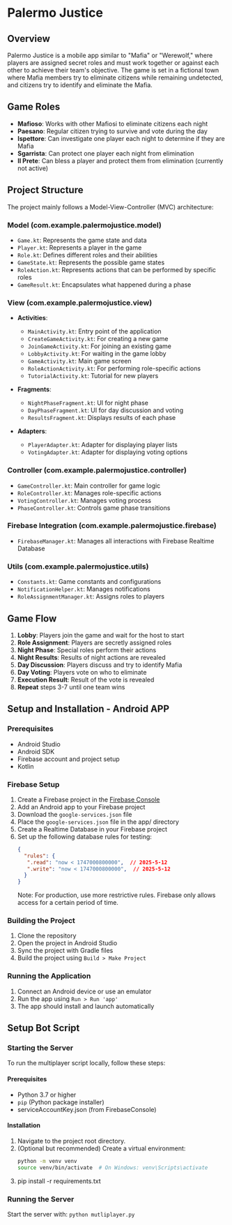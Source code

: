 # Palermo Justice

## Overview
Palermo Justice is a mobile app similar to "Mafia" or "Werewolf," where players are assigned secret roles and must work together or against each other to achieve their team's objective. The game is set in a fictional town where Mafia members try to eliminate citizens while remaining undetected, and citizens try to identify and eliminate the Mafia.

## Game Roles

- **Mafioso**: Works with other Mafiosi to eliminate citizens each night
- **Paesano**: Regular citizen trying to survive and vote during the day
- **Ispettore**: Can investigate one player each night to determine if they are Mafia
- **Sgarrista**: Can protect one player each night from elimination
- **Il Prete**: Can bless a player and protect them from elimination (currently not active)

## Project Structure

The project mainly follows a Model-View-Controller (MVC) architecture:

### Model (com.example.palermojustice.model)
- `Game.kt`: Represents the game state and data
- `Player.kt`: Represents a player in the game
- `Role.kt`: Defines different roles and their abilities
- `GameState.kt`: Represents the possible game states
- `RoleAction.kt`: Represents actions that can be performed by specific roles
- `GameResult.kt`: Encapsulates what happened during a phase

### View (com.example.palermojustice.view)
- **Activities**:
  - `MainActivity.kt`: Entry point of the application
  - `CreateGameActivity.kt`: For creating a new game
  - `JoinGameActivity.kt`: For joining an existing game
  - `LobbyActivity.kt`: For waiting in the game lobby
  - `GameActivity.kt`: Main game screen
  - `RoleActionActivity.kt`: For performing role-specific actions
  - `TutorialActivity.kt`: Tutorial for new players

- **Fragments**:
  - `NightPhaseFragment.kt`: UI for night phase
  - `DayPhaseFragment.kt`: UI for day discussion and voting
  - `ResultsFragment.kt`: Displays results of each phase

- **Adapters**:
  - `PlayerAdapter.kt`: Adapter for displaying player lists
  - `VotingAdapter.kt`: Adapter for displaying voting options

### Controller (com.example.palermojustice.controller)
- `GameController.kt`: Main controller for game logic
- `RoleController.kt`: Manages role-specific actions
- `VotingController.kt`: Manages voting process
- `PhaseController.kt`: Controls game phase transitions

### Firebase Integration (com.example.palermojustice.firebase)
- `FirebaseManager.kt`: Manages all interactions with Firebase Realtime Database

### Utils (com.example.palermojustice.utils)
- `Constants.kt`: Game constants and configurations
- `NotificationHelper.kt`: Manages notifications
- `RoleAssignmentManager.kt`: Assigns roles to players

## Game Flow

1. **Lobby**: Players join the game and wait for the host to start
2. **Role Assignment**: Players are secretly assigned roles
3. **Night Phase**: Special roles perform their actions
4. **Night Results**: Results of night actions are revealed
5. **Day Discussion**: Players discuss and try to identify Mafia
6. **Day Voting**: Players vote on who to eliminate
7. **Execution Result**: Result of the vote is revealed
8. **Repeat** steps 3-7 until one team wins

## Setup and Installation - Android APP

### Prerequisites
- Android Studio
- Android SDK
- Firebase account and project setup
- Kotlin

### Firebase Setup
1. Create a Firebase project in the [Firebase Console](https://console.firebase.google.com/)
2. Add an Android app to your Firebase project
3. Download the `google-services.json` file
4. Place the `google-services.json` file in the app/ directory
5. Create a Realtime Database in your Firebase project
6. Set up the following database rules for testing:
   ```json
   {
     "rules": {
      ".read": "now < 1747000800000",  // 2025-5-12
      ".write": "now < 1747000800000",  // 2025-5-12
     }
   }
   ```
   Note: For production, use more restrictive rules. Firebase only allows access for a certain period of time.

### Building the Project
1. Clone the repository
2. Open the project in Android Studio
3. Sync the project with Gradle files
4. Build the project using `Build > Make Project`

### Running the Application
1. Connect an Android device or use an emulator
2. Run the app using `Run > Run 'app'`
3. The app should install and launch automatically

## Setup Bot Script
### Starting the Server

To run the multiplayer script locally, follow these steps:

#### Prerequisites
- Python 3.7 or higher
- `pip` (Python package installer)
- serviceAccountKey.json (from FirebaseConsole)

#### Installation

1. Navigate to the project root directory.
2. (Optional but recommended) Create a virtual environment:
   ```bash
   python -m venv venv
   source venv/bin/activate  # On Windows: venv\Scripts\activate
3. pip install -r requirements.txt

### Running the Server
Start the server with:
`python mutliplayer.py`

